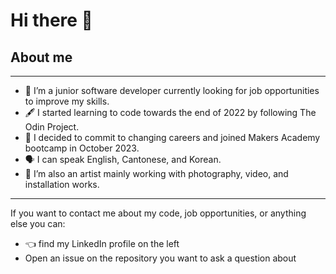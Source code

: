 # Hi there 👋

## About me
---
- 🔭 I’m a junior software developer currently looking for job opportunities to improve my skills.
- 🖋️ I started learning to code towards the end of 2022 by following The Odin Project.
- :school_satchel: I decided to commit to changing careers and joined Makers Academy bootcamp in October 2023.
- 🗣️ I can speak English, Cantonese, and Korean.
- 🌱 I’m also an artist mainly working with photography, video, and installation works.

---
If you want to contact me about my code, job opportunities, or anything else you can:
- 👈 find my LinkedIn profile on the left 
- Open an issue on the repository you want to ask a question about
<!--
**kawrou/kawrou** is a ✨ _special_ ✨ repository because its `README.md` (this file) appears on your GitHub profile.

Here are some ideas to get you started:

- 🔭 I’m currently working on ...
- 🌱 I’m currently learning ...
- 👯 I’m looking to collaborate on ...
- 🤔 I’m looking for help with ...
- 💬 Ask me about ...
- 📫 How to reach me: ...
- 😄 Pronouns: ...
- ⚡ Fun fact: ...
-->
